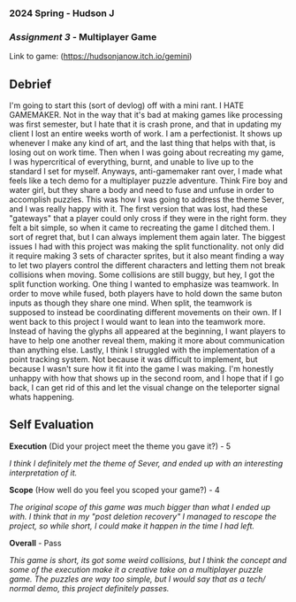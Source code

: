 ### **2024 Spring** - Hudson J
### *Assignment 3* - Multiplayer Game
Link to game: (https://hudsonjanow.itch.io/gemini)

## **Debrief**
I'm going to start this (sort of devlog) off with a mini rant. I HATE GAMEMAKER. Not in the way that it's bad at making games like processing was first semester, but I hate that it is crash prone, and that in updating my client I lost an entire weeks worth of work. I am a perfectionist. It shows up whenever I make any kind of art, and the last thing that helps with that, is losing out on work time. Then when I was going about recreating my game, I was hypercritical of everything, burnt, and unable to live up to the standard I set for myself. Anyways, anti-gamemaker rant over, I made what feels like a tech demo for a multiplayer puzzle adventure. Think Fire boy and water girl, but they share a body and need to fuse and unfuse in order to accomplish puzzles. This was how I was going to address the theme Sever, and I was really happy with it. The first version that was lost, had these "gateways" that a player could only cross if they were in the right form. they felt a bit simple, so when it came to recreating the game I ditched them. I sort of regret that, but I can always implement them again later. The biggest issues I had with this project was making the split functionality. not only did it require making 3 sets of character sprites, but it also meant finding a way to let two players control the different characters and letting them not break collisions when moving. Some collisions are still buggy, but hey, I got the split function working. One thing I wanted to emphasize was teamwork. In order to move while fused, both players have to hold down the same buton inputs as though they share one mind. When split, the teamwork is supposed to instead be coordinating different movements on their own. If I went back to this project I would want to lean into the teamwork more. Instead of having the glyphs all appeared at the beginning, I want players to have to help one another reveal them, making it more about communication than anything else. Lastly, I think I struggled with the implementation of a point tracking system. Not because it was difficult to implement, but because I wasn't sure how it fit into the game I was making. I'm honestly unhappy with how that shows up in the second room, and I hope that if I go back, I can get rid of this and let the visual change on the teleporter signal whats happening.



## **Self Evaluation**

**Execution** (Did your project meet the theme you gave it?) - 5

*I think I definitely met the theme of Sever, and ended up with an interesting interpretation of it.*


**Scope** (How well do you feel you scoped your game?) - 4


*The original scope of this game was much bigger than what I ended up with. I think that in my "post deletion recovery" I managed to rescope the project, so while short, I could make it happen in the time I had left.*


**Overall** - Pass


*This game is short, its got some weird collisions, but I think the concept and some of the execution make it a creative take on a multiplayer puzzle game. The puzzles are way too simple, but I would say that as a tech/ normal demo, this project definitely passes.*
